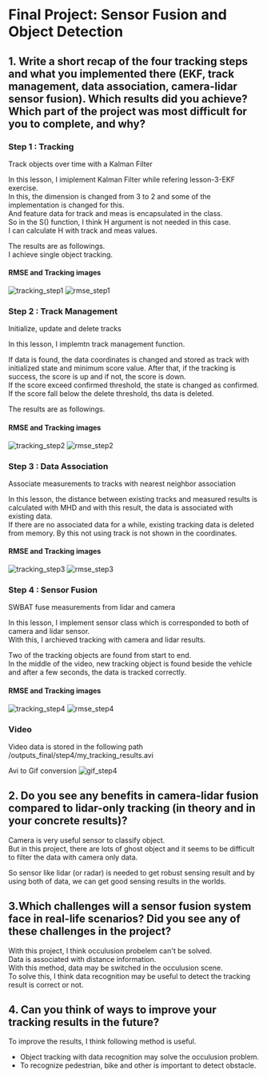 # Final Project: Sensor Fusion and Object Detection

## 1. Write a short recap of the four tracking steps and what you implemented there (EKF, track management, data association, camera-lidar sensor fusion). Which results did you achieve? Which part of the project was most difficult for you to complete, and why?

### Step 1 : Tracking

Track objects over time with a Kalman Filter

In this lesson, I imiplement Kalman Filter while refering lesson-3-EKF exercise.  
In this, the dimension is changed from 3 to 2 and some of the implementation is changed for this.  
And feature data for track and meas is encapsulated in the class.  
So in the S() function, I think H argument is not needed in this case.  
I can calculate H with track and meas values.

The results are as followings.  
I achieve single object tracking. 


#### RMSE and Tracking images

![tracking_step1](/outputs_final/step1/tracking.png)
![rmse_step1](/outputs_final/step1/rmse.png)  


### Step 2 : Track Management

Initialize, update and delete tracks

In this lesson, I implemtn track management function.  

If data is found, the data coordinates is changed and stored as track with initialized state and minimum score value.
After that, if the tracking is success, the score is up and if not, the score is down.  
If the score exceed confirmed threshold, the state is changed as confirmed.  
If the score fall below the delete threshold, ths data is deleted.

The results are as followings.

#### RMSE and Tracking images

![tracking_step2](/outputs_final/step2/tracking.png)
![rmse_step2](/outputs_final/step2/rmse.png)  


### Step 3 : Data Association

Associate measurements to tracks with nearest neighbor association

In this lesson, the distance between existing tracks and measured results is calculated with MHD and with this result, the data is associated with existing data.  
If there are no associated data for a while, existing tracking data is deleted from memory. By this not using track is not shown in the coordinates.

#### RMSE and Tracking images

![tracking_step3](/outputs_final/step3/tracking.png)
![rmse_step3](/outputs_final/step3/rmse.png)  


### Step 4 : Sensor Fusion

SWBAT fuse measurements from lidar and camera

In this lesson, I implement sensor class which is corresponded to both of camera and lidar sensor.  
With this, I archieved tracking with camera and lidar results.  

Two of the tracking objects are found from start to end.  
In the middle of the video, new tracking object is found beside the vehicle and after a few seconds, the data is tracked correctly.

#### RMSE and Tracking images

![tracking_step4](/outputs_final/step4/tracking.png)
![rmse_step4](/outputs_final/step4/rmse.png)  

### Video

Video data is stored in the following path  
/outputs_final/step4/my_tracking_results.avi

Avi to Gif conversion
![gif_step4](/outputs_final/step4/my_tracking_results.gif)  

## 2. Do you see any benefits in camera-lidar fusion compared to lidar-only tracking (in theory and in your concrete results)?

Camera is very useful sensor to classify object.  
But in this project, there are lots of ghost object and it seems to be difficult to filter the data with camera only data.  

So sensor like lidar (or radar) is needed to get robust sensing result and by using both of data, we can get good sensing results in the worlds.


## 3.Which challenges will a sensor fusion system face in real-life scenarios? Did you see any of these challenges in the project?

With this project, I think occulusion probelem can't be solved.  
Data is associated with distance information.  
With this method, data may be switched in the occulusion scene.  
To solve this, I think data recognition may be useful to detect the tracking result is correct or not.



## 4. Can you think of ways to improve your tracking results in the future?

To improve the results, I think following method is useful.

* Object tracking with data recognition may solve the occulusion problem.
* To recognize pedestrian, bike and other is important to detect obstacle.

